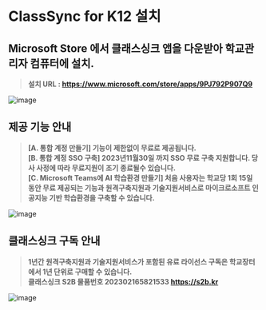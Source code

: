 # ClassSync for K12 설치
## Microsoft Store 에서 클래스싱크 앱을 다운받아 학교관리자 컴퓨터에 설치.  
> **설치 URL : https://www.microsoft.com/store/apps/9PJ792P907Q9**     

![image](https://github.com/ClassSync/K12/assets/16409151/c86317ce-dab3-479f-8744-e9bc42c739f1)

## 제공 기능 안내  
> **[A. 통합 계정 만들기] 기능이 제한없이 무료로 제공됩니다.**  
> **[B. 통합 계정 SSO 구축] 2023년11월30일 까지 SSO 무료 구축 지원합니다. 당사 사정에 따라 무료지원이 조기 종료될수 있습니다.**  
> **[C. Microsoft Teams에 AI 학습환경 만들기] 처음 사용자는 학교당 1회 15일 동안 무료 제공되는 기능과 원격구축지원과 기술지원서비스로 마이크로소프트 인공지능 기반 학습환경을 구축할 수 있습니다.**
  
![image](https://github.com/ClassSync/K12/assets/16409151/622fffdd-c1f9-4f89-9919-6c7c15f16439)

## 클래스싱크 구독 안내
> **1년간 원격구축지원과 기술지원서비스가 포함된 유료 라이선스 구독은 학교장터에서 1년 단위로 구매할 수 있습니다.**  
> **클래스싱크 S2B 물품번호 202302165821533 https://s2b.kr**

![image](https://github.com/ClassSync/K12/assets/16409151/7fe5d802-4655-4235-8513-155c916c1d2e)
